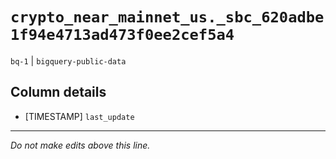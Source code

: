 # `crypto_near_mainnet_us._sbc_620adbe1f94e4713ad473f0ee2cef5a4`
`bq-1` | `bigquery-public-data`

## Column details
* [TIMESTAMP] `last_update`

-------------------------------------------------------------------------------
*Do not make edits above this line.*
